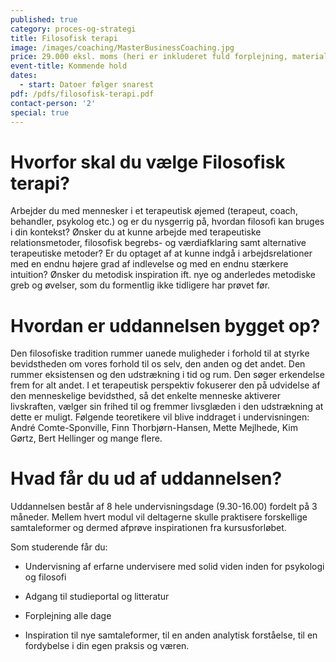 ```yaml
---
published: true
category: proces-og-strategi
title: Filosofisk terapi
image: /images/coaching/MasterBusinessCoaching.jpg
price: 29.000 eksl. moms (heri er inkluderet fuld forplejning, materialer)
event-title: Kommende hold
dates:
  - start: Datoer følger snarest
pdf: /pdfs/filosofisk-terapi.pdf
contact-person: '2'
special: true
---
```



# Hvorfor skal du vælge Filosofisk terapi?

Arbejder du med mennesker i et terapeutisk øjemed (terapeut, coach, behandler, psykolog etc.) og er du nysgerrig på, hvordan filosofi kan bruges i din kontekst? Ønsker du at kunne arbejde med terapeutiske relationsmetoder, filosofisk begrebs- og værdiafklaring samt alternative terapeutiske metoder? Er du optaget af at kunne indgå i arbejdsrelationer med en endnu højere grad af indlevelse og med en endnu stærkere intuition? Ønsker du metodisk inspiration ift. nye og anderledes metodiske greb og øvelser, som du formentlig ikke tidligere har prøvet før.

# Hvordan er uddannelsen bygget op?

Den filosofiske tradition rummer uanede muligheder i forhold til at styrke bevidstheden om vores forhold til os selv, den anden og det andet. Den rummer eksistensen og den udstrækning i tid og rum. Den søger erkendelse frem for alt andet. I et terapeutisk perspektiv fokuserer den på udvidelse af den menneskelige bevidsthed, så det enkelte menneske aktiverer livskraften, vælger sin frihed til og fremmer livsglæden i den udstrækning at dette er muligt. Følgende teoretikere vil blive inddraget i undervisningen: André Comte-Sponville, Finn Thorbjørn-Hansen, Mette Mejlhede, Kim Gørtz, Bert Hellinger og mange flere.

# Hvad får du ud af uddannelsen?

Uddannelsen består af 8 hele undervisningsdage (9.30-16.00) fordelt på 3 måneder. Mellem hvert modul vil deltagerne skulle praktisere forskellige samtaleformer og dermed afprøve inspirationen fra kursusforløbet.  

Som studerende får du:

- Undervisning af erfarne undervisere med solid viden inden for psykologi og filosofi

- Adgang til studieportal og litteratur

- Forplejning alle dage

- Inspiration til nye samtaleformer, til en anden analytisk forståelse, til en fordybelse i din egen praksis og væren.
